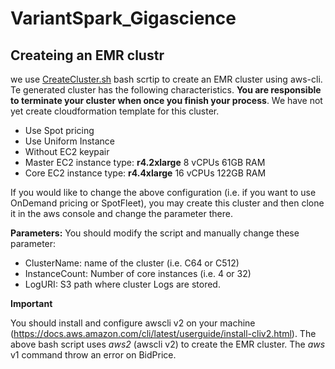 # VariantSpark_Gigascience

## Createing an EMR clustr

we use [CreateCluster.sh](scripts/CreateCluster.sh) bash scrtip to create an EMR cluster using aws-cli. Te generated cluster has the following characteristics. **You are responsible to terminate your cluster when once you finish your process**. We have not yet create cloudformation template for this cluster.

- Use Spot pricing
- Use Uniform Instance
- Without EC2 keypair
- Master EC2 instance type: **r4.2xlarge** 8 vCPUs 61GB RAM
- Core EC2 instance type: **r4.4xlarge** 16 vCPUs 122GB RAM

If you would like to change the above configuration (i.e. if you want to use OnDemand pricing or SpotFleet), you may create this cluster and then clone it in the aws console and change the parameter there.

**Parameters:** You should modify the script and manually change these parameter:

- ClusterName: name of the cluster (i.e. C64 or C512)
- InstanceCount: Number of core instances (i.e. 4 or 32)
- LogURI: S3 path where cluster Logs are stored.

**Important**

You should install and configure awscli v2 on your machine (https://docs.aws.amazon.com/cli/latest/userguide/install-cliv2.html). The above bash script uses _aws2_ (awscli v2) to create the EMR cluster. The _aws_ v1 command throw an error on BidPrice.
